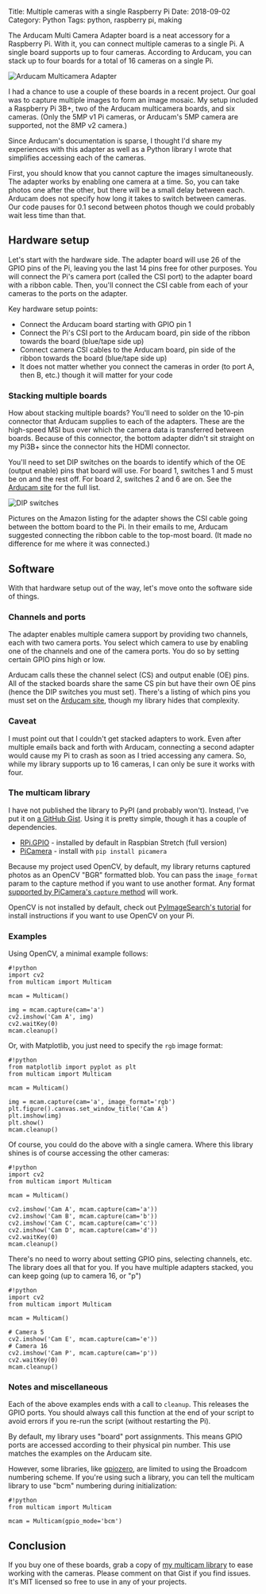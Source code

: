 Title: Multiple cameras with a single Raspberry Pi
Date: 2018-09-02
Category: Python
Tags: python, raspberry pi, making

The Arducam Multi Camera Adapter board is a neat accessory for a Raspberry Pi. With it, you can connect multiple cameras to a single Pi. A single board supports up to four cameras. According to Arducam, you can stack up to four boards for a total of 16 cameras on a single Pi.

![Arducam Multicamera Adapter](../images/2018/arducam.jpg)

I had a chance to use a couple of these boards in a recent project. Our goal was to capture multiple images to form an image mosaic. My setup included a Raspberry Pi 3B+, two of the Arducam multicamera boards, and six cameras. (Only the 5MP v1 Pi cameras, or Arducam's 5MP camera are supported, not the 8MP v2 camera.)

Since Arducam's documentation is sparse, I thought I'd share my experiences with this adapter as well as a Python library I wrote that simplifies accessing each of the cameras.

First, you should know that you cannot capture the images simultaneously. The adapter works by enabling one camera at a time. So, you can take photos one after the other, but there will be a small delay between each. Arducam does not specify how long it takes to switch between cameras. Our code pauses for 0.1 second between photos though we could probably wait less time than that.

## Hardware setup

Let's start with the hardware side. The adapter board will use 26 of the GPIO pins of the Pi, leaving you the last 14 pins free for other purposes. You will connect the Pi's camera port (called the CSI port) to the adapter board with a ribbon cable. Then, you'll connect the CSI cable from each of your cameras to the ports on the adapter. 

Key hardware setup points:

* Connect the Arducam board starting with GPIO pin 1
* Connect the Pi's CSI port to the Arducam board, pin side of the ribbon towards the board (blue/tape side up)
* Connect camera CSI cables to the Arducam board, pin side of the ribbon towards the board (blue/tape side up)
* It does not matter whether you connect the cameras in order (to port A, then B, etc.) though it will matter for your code

### Stacking multiple boards

How about stacking multiple boards? You'll need to solder on the 10-pin connector that Arducam supplies to each of the adapters. These are the high-speed MSI bus over which the camera data is transferred between boards. Because of this connector, the bottom adapter didn't sit straight on my Pi3B+ since the connector hits the HDMI connector. 

You'll need to set DIP switches on the boards to identify which of the OE (output enable) pins that board will use. For board 1, switches 1 and 5 must be on and the rest off. For board 2, switches 2 and 6 are on. See the <a href="http://www.arducam.com/multi-camera-adapter-module-raspberry-pi/" target="_blank">Arducam site</a> for the full list. 

![DIP switches](../images/2018/arducam_dip_switches.jpg)

Pictures on the Amazon listing for the adapter shows the CSI cable going between the bottom board to the Pi. In their emails to me, Arducam suggested connecting the ribbon cable to the top-most board. (It made no difference for me where it was connected.)


## Software

With that hardware setup out of the way, let's move onto the software side of things. 

### Channels and ports

The adapter enables multiple camera support by providing two channels, each with two camera ports. You select which camera to use by enabling one of the channels and one of the camera ports. You do so by setting certain GPIO pins high or low.

Arducam calls these the channel select (CS) and output enable (OE) pins. All of the stacked boards share the same CS pin but have their own OE pins (hence the DIP switches you must set). There's a listing of which pins you must set on the <a href="http://www.arducam.com/multi-camera-adapter-module-raspberry-pi/" target="_blank">Arducam site</a>, though my library hides that complexity.

### Caveat

I must point out that I couldn't get stacked adapters to work. Even after multiple emails back and forth with Arducam, connecting a second adapter would cause my Pi to crash as soon as I tried accessing any camera. So, while my library supports up to 16 cameras, I can only be sure it works with four.

### The multicam library

I have not published the library to PyPI (and probably won't). Instead, I've put it on [a GitHub Gist](https://gist.github.com/skypanther/04b44eaa455f358eb70e59336c068312). Using it is pretty simple, though it has a couple of dependencies.

* [RPi.GPIO](https://pythonhosted.org/RPIO/) - installed by default in Raspbian Stretch (full version)
* [PiCamera](https://picamera.readthedocs.io/en/release-1.13/index.html) - install with `pip install picamera`

Because my project used OpenCV, by default, my library returns captured photos as an OpenCV "BGR" formatted blob. You can pass the `image_format` param to the capture method if you want to use another format. Any format [supported by PiCamera's `capture` method](https://picamera.readthedocs.io/en/release-1.13/api_camera.html#picamera.PiCamera.capture) will work.

OpenCV is not installed by default, check out [PyImageSearch's tutorial](https://www.pyimagesearch.com/2017/09/04/raspbian-stretch-install-opencv-3-python-on-your-raspberry-pi/) for install instructions if you want to use OpenCV on your Pi.

### Examples

Using OpenCV, a minimal example follows:

	#!python
	import cv2
	from multicam import Multicam
	
	mcam = Multicam()
	
	img = mcam.capture(cam='a')
	cv2.imshow('Cam A', img)
	cv2.waitKey(0)
	mcam.cleanup()

Or, with Matplotlib, you just need to specify the `rgb` image format:
	
	#!python
	from matplotlib import pyplot as plt
	from multicam import Multicam
		
	mcam = Multicam()
	
	img = mcam.capture(cam='a', image_format='rgb')
	plt.figure().canvas.set_window_title('Cam A')
	plt.imshow(img)
	plt.show()
	mcam.cleanup()

Of course, you could do the above with a single camera. Where this library shines is of course accessing the other cameras:

	#!python
	import cv2
	from multicam import Multicam
	
	mcam = Multicam()
	
	cv2.imshow('Cam A', mcam.capture(cam='a'))
	cv2.imshow('Cam B', mcam.capture(cam='b'))
	cv2.imshow('Cam C', mcam.capture(cam='c'))
	cv2.imshow('Cam D', mcam.capture(cam='d'))
	cv2.waitKey(0)
	mcam.cleanup()

There's no need to worry about setting GPIO pins, selecting channels, etc. The library does all that for you. If you have multiple adapters stacked, you can keep going (up to camera 16, or "p")

	#!python
	import cv2
	from multicam import Multicam
	
	mcam = Multicam()

	# Camera 5	
	cv2.imshow('Cam E', mcam.capture(cam='e'))
	# Camera 16
	cv2.imshow('Cam P', mcam.capture(cam='p'))
	cv2.waitKey(0)
	mcam.cleanup()

### Notes and miscellaneous

Each of the above examples ends with a call to `cleanup`. This releases the GPIO ports. You should always call this function at the end of your script to avoid errors if you re-run the script (without restarting the Pi).

By default, my library uses "board" port assignments. This means GPIO ports are accessed according to their physical pin number. This use matches the examples on the Arducam site.

However, some libraries, like [gpiozero](https://gpiozero.readthedocs.io/en/stable/index.html), are limited to using the Broadcom numbering scheme. If you're using such a library, you can tell the multicam library to use "bcm" numbering during initialization:

	#!python
	from multicam import Multicam
	
	mcam = Multicam(gpio_mode='bcm')

## Conclusion

If you buy one of these boards, grab a copy of [my multicam library](https://gist.github.com/skypanther/04b44eaa455f358eb70e59336c068312) to ease working with the cameras. Please comment on that Gist if you find issues. It's MIT licensed so free to use in any of your projects.